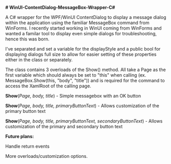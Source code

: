 **# WinUI-ContentDialog-MessageBox-Wrapper-C#**

A C# wrapper for the WPF/WinUI ContentDialog to display a message dialog within the application using the familiar MessageBox command from WinForms. I recently started working in WinUI coming from WinForms and wanted a familar tool to display even simple dialogs for troubleshooting, hence this was born. 

I've separated and set a variable for the displayStyle and a public bool for displaying dialogs full size to allow for easier setting of these properties either in the class or separately. 

The class contains 3 overloads of the Show() method. All take a Page as the first variable which should always be set to "this" when calling (ex. MessageBox.Show(this, "body", "title")) and is required for the command to access the XamlRoot of the calling page. 

**Show**(_Page, body, title_) - Simple messagebox with an OK button

**Show**(_Page, body, title, primaryButtonText_) - Allows customization of the primary button text

**Show**(_Page, body, title, primaryButtonText, secondaryButtonText_) - Allows customization of the primary and secondary button text

**Future plans:**

Handle return events

More overloads/customization options. 
